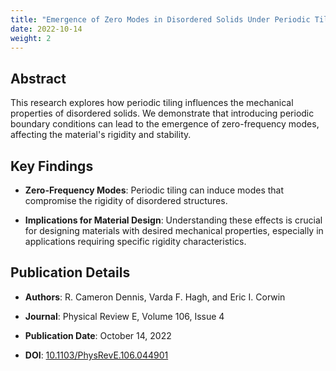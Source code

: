 ```yaml
---
title: "Emergence of Zero Modes in Disordered Solids Under Periodic Tiling"
date: 2022-10-14
weight: 2
---
```


## Abstract

This research explores how periodic tiling influences the mechanical properties of disordered solids. We demonstrate that introducing periodic boundary conditions can lead to the emergence of zero-frequency modes, affecting the material's rigidity and stability.

## Key Findings

- **Zero-Frequency Modes**: Periodic tiling can induce modes that compromise the rigidity of disordered structures.

- **Implications for Material Design**: Understanding these effects is crucial for designing materials with desired mechanical properties, especially in applications requiring specific rigidity characteristics.

## Publication Details

- **Authors**: R. Cameron Dennis, Varda F. Hagh, and Eric I. Corwin

- **Journal**: Physical Review E, Volume 106, Issue 4

- **Publication Date**: October 14, 2022

- **DOI**: [10.1103/PhysRevE.106.044901](https://doi.org/10.1103/PhysRevE.106.044901)
